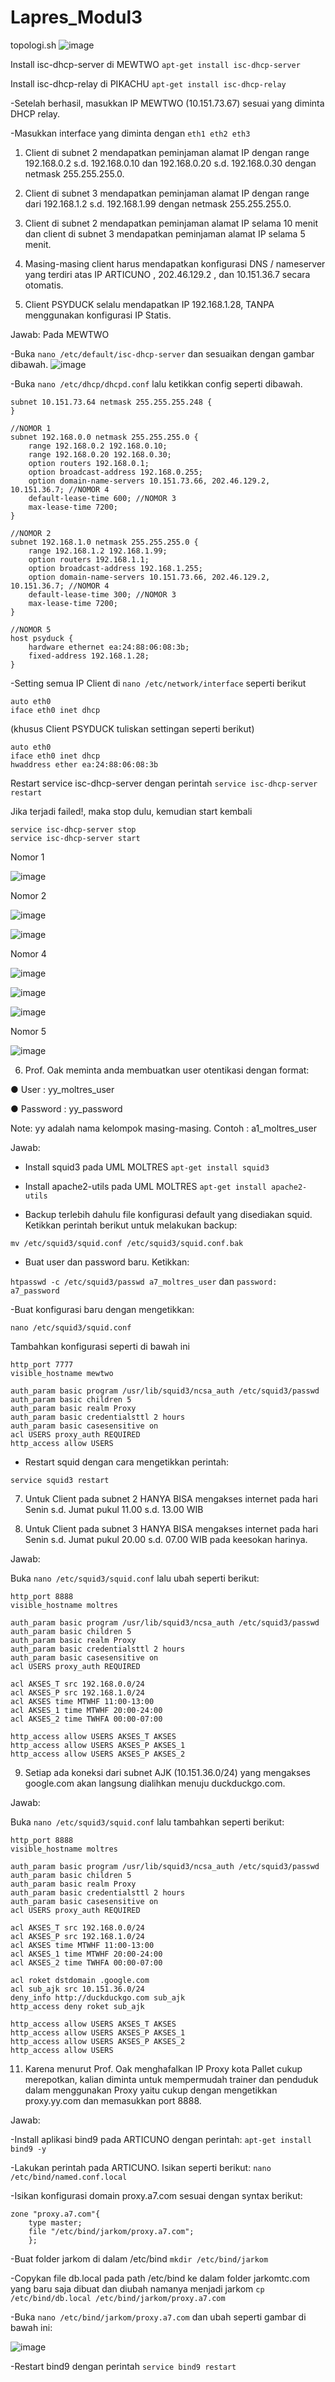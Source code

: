 # Lapres_Modul3

topologi.sh
![image](https://user-images.githubusercontent.com/37492916/67633899-5d202680-f8e8-11e9-96bb-57cde245aae0.png)

Install isc-dhcp-server di MEWTWO 
`apt-get install isc-dhcp-server`

Install isc-dhcp-relay di PIKACHU
`apt-get install isc-dhcp-relay`

-Setelah berhasil, masukkan IP MEWTWO (10.151.73.67) sesuai yang diminta DHCP relay.

-Masukkan interface yang diminta dengan `eth1 eth2 eth3`

1. Client di subnet 2 mendapatkan peminjaman alamat IP dengan range 192.168.0.2 s.d. 192.168.0.10 dan 192.168.0.20 s.d. 192.168.0.30 dengan netmask 255.255.255.0.

2. Client di subnet 3 mendapatkan peminjaman alamat IP dengan range dari 192.168.1.2 s.d.
192.168.1.99 dengan netmask 255.255.255.0.

3. Client di subnet 2 mendapatkan peminjaman alamat IP selama 10 menit dan client di
subnet 3 mendapatkan peminjaman alamat IP selama 5 menit.

4. Masing-masing client harus mendapatkan konfigurasi DNS / nameserver yang terdiri atas
IP ARTICUNO , 202.46.129.2 , dan 10.151.36.7 secara otomatis.

5. Client PSYDUCK selalu mendapatkan IP 192.168.1.28, TANPA menggunakan
konfigurasi IP Statis.

Jawab: Pada MEWTWO

-Buka `nano /etc/default/isc-dhcp-server` dan sesuaikan dengan gambar dibawah.
![image](https://user-images.githubusercontent.com/37492916/67634136-aec9b080-f8ea-11e9-885f-1c0cdb4be1e6.png)

-Buka `nano /etc/dhcp/dhcpd.conf` lalu ketikkan config seperti dibawah.

```
subnet 10.151.73.64 netmask 255.255.255.248 {
} 

//NOMOR 1
subnet 192.168.0.0 netmask 255.255.255.0 {
    range 192.168.0.2 192.168.0.10;
    range 192.168.0.20 192.168.0.30;
    option routers 192.168.0.1;
    option broadcast-address 192.168.0.255;
    option domain-name-servers 10.151.73.66, 202.46.129.2, 10.151.36.7; //NOMOR 4
    default-lease-time 600; //NOMOR 3
    max-lease-time 7200;
} 

//NOMOR 2
subnet 192.168.1.0 netmask 255.255.255.0 {
    range 192.168.1.2 192.168.1.99;
    option routers 192.168.1.1;
    option broadcast-address 192.168.1.255;
    option domain-name-servers 10.151.73.66, 202.46.129.2, 10.151.36.7; //NOMOR 4
    default-lease-time 300; //NOMOR 3
    max-lease-time 7200;
}

//NOMOR 5
host psyduck {
    hardware ethernet ea:24:88:06:08:3b;
    fixed-address 192.168.1.28;
} 
```

-Setting semua IP Client di `nano /etc/network/interface` seperti berikut

```
auto eth0
iface eth0 inet dhcp
```

(khusus Client PSYDUCK tuliskan settingan seperti berikut)

```
auto eth0
iface eth0 inet dhcp
hwaddress ether ea:24:88:06:08:3b 
```

Restart service isc-dhcp-server dengan perintah
`service isc-dhcp-server restart`

Jika terjadi failed!, maka stop dulu, kemudian start kembali

```
service isc-dhcp-server stop
service isc-dhcp-server start
```

Nomor 1

![image](https://user-images.githubusercontent.com/37492916/67634429-64e2c980-f8ee-11e9-8675-cf4a98d4d583.png)

Nomor 2

![image](https://user-images.githubusercontent.com/37492916/67634448-99ef1c00-f8ee-11e9-93f7-a4d8e2fe7603.png)

![image](https://user-images.githubusercontent.com/37492916/67634467-cc991480-f8ee-11e9-8cd3-176669538124.png)

Nomor 4

![image](https://user-images.githubusercontent.com/37492916/67634484-18e45480-f8ef-11e9-8209-e64f4cc9bdbb.png)

![image](https://user-images.githubusercontent.com/37492916/67634406-1d5c3d80-f8ee-11e9-9895-092a437b25f5.png)

![image](https://user-images.githubusercontent.com/37492916/67634486-36192300-f8ef-11e9-9855-a4d04805986a.png)

Nomor 5

![image](https://user-images.githubusercontent.com/37492916/67634448-99ef1c00-f8ee-11e9-93f7-a4d8e2fe7603.png)


6. Prof. Oak meminta anda membuatkan user otentikasi dengan format:

● User : yy_moltres_user

● Password : yy_password

Note: yy adalah nama kelompok masing-masing. Contoh : a1_moltres_user


Jawab:

- Install squid3 pada UML MOLTRES `apt-get install squid3`

- Install apache2-utils pada UML MOLTRES `apt-get install apache2-utils`

- Backup terlebih dahulu file konfigurasi default yang disediakan squid. Ketikkan perintah berikut untuk melakukan backup:

`mv /etc/squid3/squid.conf /etc/squid3/squid.conf.bak`

- Buat user dan password baru. Ketikkan:

`htpasswd -c /etc/squid3/passwd a7_moltres_user` dan `password: a7_password`

-Buat konfigurasi baru dengan mengetikkan:

`nano /etc/squid3/squid.conf`

Tambahkan konfigurasi seperti di bawah ini

```
http_port 7777
visible_hostname mewtwo

auth_param basic program /usr/lib/squid3/ncsa_auth /etc/squid3/passwd
auth_param basic children 5
auth_param basic realm Proxy
auth_param basic credentialsttl 2 hours
auth_param basic casesensitive on
acl USERS proxy_auth REQUIRED
http_access allow USERS
```

- Restart squid dengan cara mengetikkan perintah:

`service squid3 restart`


7. Untuk Client pada subnet 2 HANYA BISA mengakses internet pada hari Senin
s.d. Jumat pukul 11.00 s.d. 13.00 WIB

8. Untuk Client pada subnet 3 HANYA BISA mengakses internet pada hari Senin
s.d. Jumat pukul 20.00 s.d. 07.00 WIB pada keesokan harinya.

Jawab:

Buka `nano /etc/squid3/squid.conf` lalu ubah seperti berikut:

```
http_port 8888
visible_hostname moltres

auth_param basic program /usr/lib/squid3/ncsa_auth /etc/squid3/passwd
auth_param basic children 5
auth_param basic realm Proxy
auth_param basic credentialsttl 2 hours
auth_param basic casesensitive on
acl USERS proxy_auth REQUIRED

acl AKSES_T src 192.168.0.0/24
acl AKSES_P src 192.168.1.0/24
acl AKSES time MTWHF 11:00-13:00
acl AKSES_1 time MTWHF 20:00-24:00
acl AKSES_2 time TWHFA 00:00-07:00

http_access allow USERS AKSES_T AKSES
http_access allow USERS AKSES_P AKSES_1
http_access allow USERS AKSES_P AKSES_2

```

9. Setiap ada koneksi dari subnet AJK (10.151.36.0/24) yang mengakses google.com akan langsung dialihkan
menuju duckduckgo.com.

Jawab:

Buka `nano /etc/squid3/squid.conf` lalu tambahkan seperti berikut:

```
http_port 8888
visible_hostname moltres

auth_param basic program /usr/lib/squid3/ncsa_auth /etc/squid3/passwd
auth_param basic children 5
auth_param basic realm Proxy
auth_param basic credentialsttl 2 hours
auth_param basic casesensitive on
acl USERS proxy_auth REQUIRED

acl AKSES_T src 192.168.0.0/24
acl AKSES_P src 192.168.1.0/24
acl AKSES time MTWHF 11:00-13:00
acl AKSES_1 time MTWHF 20:00-24:00
acl AKSES_2 time TWHFA 00:00-07:00

acl roket dstdomain .google.com
acl sub_ajk src 10.151.36.0/24
deny_info http://duckduckgo.com sub_ajk
http_access deny roket sub_ajk

http_access allow USERS AKSES_T AKSES
http_access allow USERS AKSES_P AKSES_1
http_access allow USERS AKSES_P AKSES_2
http_access allow USERS
```

11. Karena menurut Prof. Oak menghafalkan IP Proxy kota Pallet cukup merepotkan, kalian diminta untuk mempermudah trainer dan penduduk dalam menggunakan Proxy yaitu cukup dengan mengetikkan proxy.yy.com dan memasukkan port 8888.

Jawab:

-Install aplikasi bind9 pada ARTICUNO dengan perintah: `apt-get install bind9 -y`

-Lakukan perintah pada ARTICUNO. Isikan seperti berikut: `nano /etc/bind/named.conf.local`

-Isikan konfigurasi domain proxy.a7.com sesuai dengan syntax berikut:

```
zone "proxy.a7.com"{
	type master;
	file "/etc/bind/jarkom/proxy.a7.com";
	};
 ```
 
-Buat folder jarkom di dalam /etc/bind `mkdir /etc/bind/jarkom`
 
-Copykan file db.local pada path /etc/bind ke dalam folder jarkomtc.com yang baru saja dibuat dan diubah namanya menjadi jarkom `cp /etc/bind/db.local /etc/bind/jarkom/proxy.a7.com`

-Buka `nano /etc/bind/jarkom/proxy.a7.com` dan ubah seperti gambar di bawah ini:

![image](https://user-images.githubusercontent.com/37492916/67634888-bd689580-f8f3-11e9-900c-f430525307b4.png)
 
-Restart bind9 dengan perintah `service bind9 restart`
